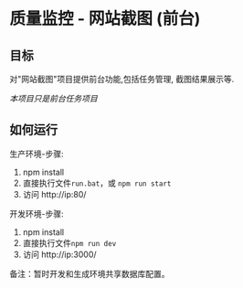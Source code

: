 # 质量监控 - 网站截图 (前台) #


## 目标 ##
对"网站截图"项目提供前台功能,包括任务管理, 截图结果展示等.

*本项目只是前台任务项目*

## 如何运行 ##
生产环境-步骤:

1. npm install
2. 直接执行文件`run.bat`，或 `npm run start`
3. 访问 http://ip:80/

开发环境-步骤:
1. npm install
2. 直接执行文件`npm run dev`
3. 访问 http://ip:3000/

备注：暂时开发和生成环境共享数据库配置。
